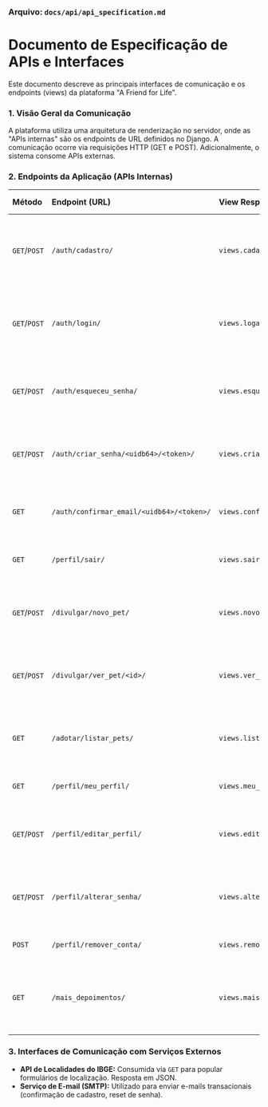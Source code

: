 ### **Arquivo: `docs/api/api_specification.md`**

# Documento de Especificação de APIs e Interfaces

Este documento descreve as principais interfaces de comunicação e os endpoints (views) da plataforma "A Friend for Life".

### 1. Visão Geral da Comunicação

A plataforma utiliza uma arquitetura de renderização no servidor, onde as "APIs internas" são os endpoints de URL definidos no Django. A comunicação ocorre via requisições HTTP (GET e POST). Adicionalmente, o sistema consome APIs externas.

### 2. Endpoints da Aplicação (APIs Internas)

| Método | Endpoint (URL) | View Responsável | Parâmetros de Requisição | Formato de Resposta | Descrição da Funcionalidade |
| :--- | :--- | :--- | :--- | :--- | :--- |
| `GET`/`POST` | `/auth/cadastro/` | `views.cadastro` | Campos do formulário (nome, e-mail, senha, etc.) | HTML | Exibe o formulário (GET) ou processa o registro do novo usuário (POST). |
| `GET`/`POST` | `/auth/login/` | `views.logar` | `email`, `senha` | HTML | Exibe o formulário (GET) ou autentica e inicia a sessão do usuário (POST). |
| `GET`/`POST` | `/auth/esqueceu_senha/` | `views.esqueceu_senha` | `email` | HTML | Exibe o formulário (GET) ou inicia o processo de recuperação de senha (POST). |
| `GET`/`POST` | `/auth/criar_senha/<uidb64>/<token>/` | `views.criar_senha` | `senha_nova`, `confirmar_senha` | HTML | Permite que o usuário defina uma nova senha após a validação do token. |
| `GET` | `/auth/confirmar_email/<uidb64>/<token>/` | `views.confirmar_email` | - | HTML (Redirecionamento) | Ativa a conta do usuário a partir do link de confirmação do e-mail. |
| `GET` | `/perfil/sair/` | `views.sair` | - | HTML (Redirecionamento) | Encerra a sessão do usuário (logout). |
| `GET`/`POST` | `/divulgar/novo_pet/` | `views.novo_pet` | Campos do formulário do pet, `foto_principal`, `fotos_secundarias` | HTML | Exibe o formulário (GET) ou cadastra um novo pet (POST). |
| `GET`/`POST` | `/divulgar/ver_pet/<id>/` | `views.ver_pet` | - | HTML | Exibe os detalhes de um pet (GET) ou marca o pet como adotado (POST). |
| `GET` | `/adotar/listar_pets/` | `views.listar_pets` | Parâmetros de filtro (`estado`, `cidade`, `tamanho`, `especie`, `page`) | HTML | Exibe a lista de pets disponíveis, aplicando os filtros fornecidos. |
| `GET` | `/perfil/meu_perfil/` | `views.meu_perfil` | - | HTML | Exibe o perfil do usuário logado. |
| `GET`/`POST` | `/perfil/editar_perfil/` | `views.editar_perfil` | Campos do formulário de perfil (nome, telefone, etc.) | HTML | Exibe o formulário (GET) ou atualiza os dados do perfil (POST). |
| `GET`/`POST` | `/perfil/alterar_senha/` | `views.alterar_senha` | `senha_atual`, `senha_nova` | HTML | Exibe o formulário (GET) ou processa a alteração de senha (POST). |
| `POST` | `/perfil/remover_conta/` | `views.remover_conta` | - | HTML (Redirecionamento) | Remove a conta do usuário. |
| `GET` | `/mais_depoimentos/` | `views.mais_depoimentos` | `pagina_atual` (query param) | JSON | Retorna uma lista paginada de depoimentos para carregamento dinâmico. |

### 3. Interfaces de Comunicação com Serviços Externos

- **API de Localidades do IBGE:** Consumida via `GET` para popular formulários de localização. Resposta em JSON.
- **Serviço de E-mail (SMTP):** Utilizado para enviar e-mails transacionais (confirmação de cadastro, reset de senha).
